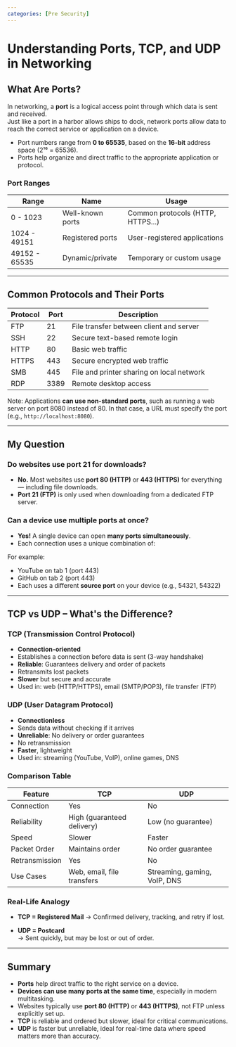 ```yaml
---
categories: [Pre Security]
---
```


#  Understanding Ports, TCP, and UDP in Networking

##  What Are Ports?

In networking, a **port** is a logical access point through which data is sent and received.  
Just like a port in a harbor allows ships to dock, network ports allow data to reach the correct service or application on a device.

- Port numbers range from **0 to 65535**, based on the **16-bit** address space (2¹⁶ = 65536).
- Ports help organize and direct traffic to the appropriate application or protocol.

###  Port Ranges

| Range          | Name               | Usage                             |
|----------------|--------------------|------------------------------------|
| 0 - 1023       | Well-known ports   | Common protocols (HTTP, HTTPS...) |
| 1024 - 49151   | Registered ports   | User-registered applications       |
| 49152 - 65535  | Dynamic/private    | Temporary or custom usage         |

---

##  Common Protocols and Their Ports

| Protocol | Port | Description |
|----------|------|-------------|
| FTP      | 21   | File transfer between client and server |
| SSH      | 22   | Secure text-based remote login |
| HTTP     | 80   | Basic web traffic |
| HTTPS    | 443  | Secure encrypted web traffic |
| SMB      | 445  | File and printer sharing on local network |
| RDP      | 3389 | Remote desktop access |

Note: Applications **can use non-standard ports**, such as running a web server on port 8080 instead of 80. In that case, a URL must specify the port (e.g., `http://localhost:8080`).

---

##  My Question

###  Do websites use port 21 for downloads?

- **No.** Most websites use **port 80 (HTTP)** or **443 (HTTPS)** for everything — including file downloads.
- **Port 21 (FTP)** is only used when downloading from a dedicated FTP server.

###  Can a device use multiple ports at once?

- **Yes!** A single device can open **many ports simultaneously**.
- Each connection uses a unique combination of:


For example:
- YouTube on tab 1 (port 443)
- GitHub on tab 2 (port 443)
- Each uses a different **source port** on your device (e.g., 54321, 54322)

---

##  TCP vs UDP – What's the Difference?

###  TCP (Transmission Control Protocol)

- **Connection-oriented**
- Establishes a connection before data is sent (3-way handshake)
- **Reliable**: Guarantees delivery and order of packets
- Retransmits lost packets
- **Slower** but secure and accurate
- Used in: web (HTTP/HTTPS), email (SMTP/POP3), file transfer (FTP)

###  UDP (User Datagram Protocol)

- **Connectionless**
- Sends data without checking if it arrives
- **Unreliable**: No delivery or order guarantees
- No retransmission
- **Faster**, lightweight
- Used in: streaming (YouTube, VoIP), online games, DNS

###  Comparison Table

| Feature         | TCP                            | UDP                            |
|----------------|---------------------------------|--------------------------------|
| Connection      | Yes                            | No                             |
| Reliability     | High (guaranteed delivery)      | Low (no guarantee)             |
| Speed           | Slower                          | Faster                         |
| Packet Order    | Maintains order                 | No order guarantee             |
| Retransmission  | Yes                             | No                             |
| Use Cases       | Web, email, file transfers      | Streaming, gaming, VoIP, DNS   |

###  Real-Life Analogy

- **TCP = Registered Mail** 
→ Confirmed delivery, tracking, and retry if lost.

- **UDP = Postcard**   
→ Sent quickly, but may be lost or out of order.

---

##  Summary

- **Ports** help direct traffic to the right service on a device.
- **Devices can use many ports at the same time**, especially in modern multitasking.
- Websites typically use **port 80 (HTTP)** or **443 (HTTPS)**, not FTP unless explicitly set up.
- **TCP** is reliable and ordered but slower, ideal for critical communications.
- **UDP** is faster but unreliable, ideal for real-time data where speed matters more than accuracy.
